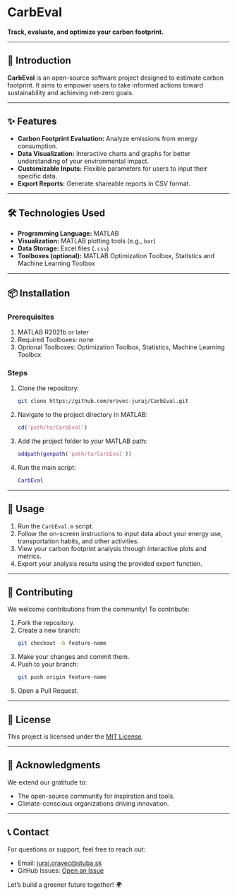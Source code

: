 # CarbEval  
**Track, evaluate, and optimize your carbon footprint.**

---

## 🚀 Introduction
**CarbEval** is an open-source software project designed to estimate carbon footprint. It aims to empower users to take informed actions toward sustainability and achieving net-zero goals.

---

## ✨ Features
- **Carbon Footprint Evaluation:** Analyze emissions from energy consumption.
- **Data Visualization:** Interactive charts and graphs for better understanding of your environmental impact.
- **Customizable Inputs:** Flexible parameters for users to input their specific data.
- **Export Reports:** Generate shareable reports in CSV format.

---

## 🛠️ Technologies Used
- **Programming Language:** MATLAB
- **Visualization:** MATLAB plotting tools (e.g., `bar`)
- **Data Storage:** Excel files (`.csv`)
- **Toolboxes (optional):** MATLAB Optimization Toolbox, Statistics and Machine Learning Toolbox 


---

## 📦 Installation

### Prerequisites
1. MATLAB R2021b or later
2. Required Toolboxes: none
3. Optional Toolboxes: Optimization Toolbox, Statistics, Machine Learning Toolbox

### Steps
1. Clone the repository:
   ```bash
   git clone https://github.com/oravec-juraj/CarbEval.git
   ```
2. Navigate to the project directory in MATLAB:
   ```matlab
   cd('path/to/CarbEval')
   ```
3. Add the project folder to your MATLAB path:
   ```matlab
   addpath(genpath('path/to/CarbEval'))
   ```
4. Run the main script:
   ```matlab
   CarbEval
   ```

---

## 📖 Usage
1. Run the `CarbEval.m` script.
2. Follow the on-screen instructions to input data about your energy use, transportation habits, and other activities.
3. View your carbon footprint analysis through interactive plots and metrics.
4. Export your analysis results using the provided export function.

---

## 🤝 Contributing
We welcome contributions from the community! To contribute:
1. Fork the repository.
2. Create a new branch:
   ```bash
   git checkout -b feature-name
   ```
3. Make your changes and commit them.
4. Push to your branch:
   ```bash
   git push origin feature-name
   ```
5. Open a Pull Request.

---

## 📄 License
This project is licensed under the [MIT License](LICENSE).

---

## 🌱 Acknowledgments
We extend our gratitude to:
- The open-source community for inspiration and tools.
- Climate-conscious organizations driving innovation.

---

## 📞 Contact
For questions or support, feel free to reach out:
- Email: juraj.oravec@stuba.sk
- GitHub Issues: [Open an Issue](https://github.com/oravec-juraj/CarbEval/issues)

Let’s build a greener future together! 🌍